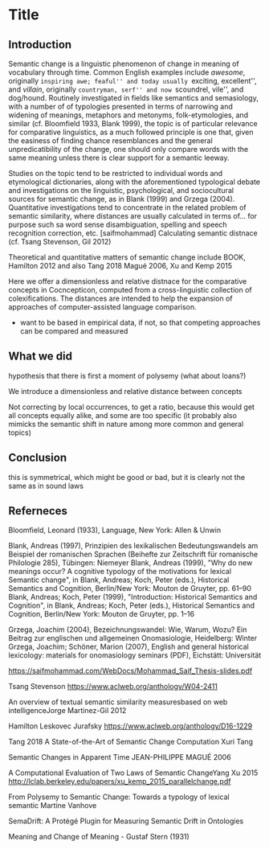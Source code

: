 # Title

## Introduction

Semantic change is a linguistic phenomenon of change in meaning of vocabulary
through time. Common English examples include
*awesome*, originally ``inspiring awe; feaful'' and today usually
``exciting, excellent'', and  *villain*, originally ``countryman, serf''
and now ``scoundrel, vile'', and dog/hound. Routinely investigated
in fields like semantics and semasiology, with a number of of typologies
presented in terms of narrowing and widening of meanings, metaphors and
metonyms, folk-etymologies, and similar (cf. Bloomfield 1933, Blank 1999),
the topic is of particular relevance for comparative linguistics,
as a much followed principle is one that, given the easiness of finding
chance resemblances and the general unpredicatibility of the change,
one should only compare words with the same meaning unless there is
clear support for a semantic leeway.

Studies on the topic tend to be restricted to individual words and
etymological dictionaries, along with the aforementioned typological debate
and investigations on the linguistic, psychological, and sociocultural
sources for semantic change, as in Blank (1999) and Grzega (2004).
Quantitative investigations tend to concentrate in the related problem
of semantic similarity, where distances are usually calculated in terms
of... for purpose such sa word sense disambiguation, spelling and speech
recognition correction, etc. [saifmohammad]
Calculating semantic distnace (cf. Tsang Stevenson, Gil 2012)

Theoretical and quantitative matters of semantic change include
BOOK,
Hamilton 2012 and also Tang 2018
Magué 2006, Xu and Kemp 2015

Here we offer a dimensionless and relative distnace for the
comparative concepts in Cocncepticon, computed from a cross-linguistic
collection of colexifications. The distances are intended to help
the expansion of approaches of computer-assisted language comparison.

- want to be based in empirical data, if not, so that competing approaches
can be compared and measured

## What we did

hypothesis that there is first a moment of polysemy (what about loans?)

We introduce a dimensionless and relative distance between concepts


Not correcting by local occurrences, to get a ratio, because this would
get all concepts equally alike, and some are too specific (it probably
also mimicks the semantic shift in nature among more common and
general topics)

## Conclusion

this is symmetrical, which might be good or bad, but it is clearly not
the same as in sound laws

## Referneces

Bloomfield, Leonard (1933), Language, New York: Allen & Unwin

Blank, Andreas (1997), Prinzipien des lexikalischen Bedeutungswandels am
Beispiel der romanischen Sprachen (Beihefte zur Zeitschrift für romanische
Philologie 285), Tübingen: Niemeyer
Blank, Andreas (1999), "Why do new meanings occur? A cognitive typology of the
motivations for lexical Semantic change", in Blank, Andreas; Koch, Peter (eds.),
Historical Semantics and Cognition, Berlin/New York: Mouton de Gruyter, pp.
61–90
Blank, Andreas; Koch, Peter (1999), "Introduction: Historical Semantics and
Cognition", in Blank, Andreas; Koch, Peter (eds.), Historical Semantics and
Cognition, Berlin/New York: Mouton de Gruyter, pp. 1–16

Grzega, Joachim (2004), Bezeichnungswandel: Wie, Warum, Wozu? Ein Beitrag zur
englischen und allgemeinen Onomasiologie, Heidelberg: Winter
Grzega, Joachim; Schöner, Marion (2007), English and general historical
lexicology: materials for onomasiology seminars (PDF), Eichstätt: Universität

https://saifmohammad.com/WebDocs/Mohammad_Saif_Thesis-slides.pdf

Tsang Stevenson https://www.aclweb.org/anthology/W04-2411

An overview of textual semantic similarity measuresbased on web
intelligenceJorge Martinez-Gil 2012

Hamilton Leskovec Jurafsky https://www.aclweb.org/anthology/D16-1229

Tang 2018 A State-of-the-Art of Semantic Change Computation Xuri Tang 

Semantic Changes in Apparent Time
JEAN-PHILIPPE MAGUÉ 2006

A Computational Evaluation of Two Laws of Semantic ChangeYang Xu 2015
http://lclab.berkeley.edu/papers/xu_kemp_2015_parallelchange.pdf

From Polysemy to Semantic Change: Towards a typology of lexical semantic
Martine Vanhove

SemaDrift: A Protégé Plugin for Measuring Semantic Drift in Ontologies 

Meaning and Change of Meaning - Gustaf Stern (1931)
